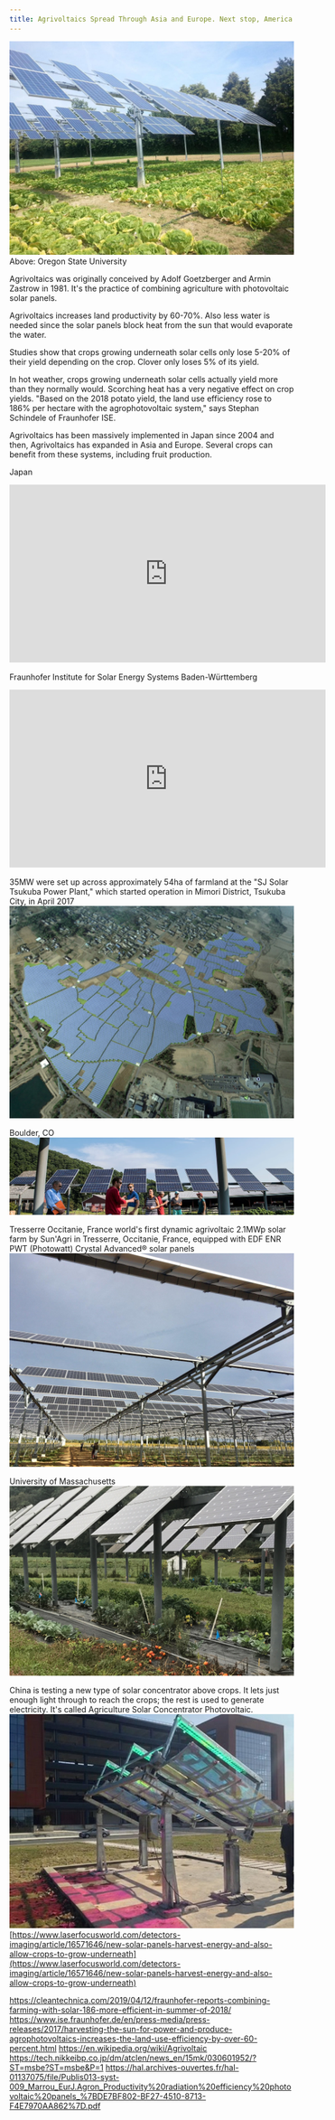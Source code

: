 ```yaml
---
title: Agrivoltaics Spread Through Asia and Europe. Next stop, America.
---
```


<img src="/photos/oregon-state-university-apv.jpg" style="margin-bottom: 0">
Above: Oregon State University

Agrivoltaics was originally conceived by Adolf Goetzberger and Armin Zastrow in 1981. It's the practice of combining agriculture with photovoltaic solar panels.

Agrivoltaics increases land productivity by 60-70%. Also less water is needed since the solar panels block heat from the sun that would evaporate the water.

Studies show that crops growing underneath solar cells only lose 5-20% of their yield depending on the crop. Clover only loses 5% of its yield.

In hot weather, crops growing underneath solar cells actually yield more than they normally would. Scorching heat has a very negative effect on crop yields. "Based on the 2018 potato yield, the land use efficiency rose to 186% per hectare with the agrophotovoltaic system," says Stephan Schindele of Fraunhofer ISE.

Agrivoltaics has been massively implemented in Japan since 2004 and then, Agrivoltaics has expanded in Asia and Europe. Several crops can benefit from these systems, including fruit production.

<!--more-->

Japan
<iframe width="560" height="315" src="https://www.youtube.com/embed/bsbpifQjJM0?rel=0" frameborder="0" allow="accelerometer; autoplay; encrypted-media; gyroscope; picture-in-picture" allowfullscreen></iframe>

Fraunhofer Institute for Solar Energy Systems
Baden-Württemberg
<iframe width="560" height="315" src="https://www.youtube.com/embed/BlXPf-e1a0U?rel=0" frameborder="0" allow="accelerometer; autoplay; encrypted-media; gyroscope; picture-in-picture" allowfullscreen></iframe>

35MW were set up across approximately 54ha of farmland at the "SJ Solar Tsukuba Power Plant," which started operation in Mimori District, Tsukuba City, in April 2017
<img src="/photos/SJ Solar Tsukuba Power Plant.jpg">

Boulder, CO
<img src="/photos/Jack's Solar Garden, Boulder, CO.webp">

Tresserre Occitanie, France
world's first dynamic agrivoltaic 2.1MWp solar farm by Sun'Agri in Tresserre, Occitanie, France, equipped with EDF ENR PWT (Photowatt) Crystal Advanced® solar panels
<img src="/photos/dynamic-apv-tresserre-occitanie-france.jpg">

University of Massachusetts
<img src="/photos/university-of-massachusetts-solar-farm-dual-use-solar-tomato-top.jpg">

China is testing a new type of solar concentrator above crops. It lets just enough light through to reach the crops; the rest is used to generate electricity. It's called Agriculture Solar Concentrator Photovoltaic.
<img src="/photos/china-apv-new-tech-2018-07.png">
[https://www.laserfocusworld.com/detectors-imaging/article/16571646/new-solar-panels-harvest-energy-and-also-allow-crops-to-grow-underneath](https://www.laserfocusworld.com/detectors-imaging/article/16571646/new-solar-panels-harvest-energy-and-also-allow-crops-to-grow-underneath)



https://cleantechnica.com/2019/04/12/fraunhofer-reports-combining-farming-with-solar-186-more-efficient-in-summer-of-2018/
https://www.ise.fraunhofer.de/en/press-media/press-releases/2017/harvesting-the-sun-for-power-and-produce-agrophotovoltaics-increases-the-land-use-efficiency-by-over-60-percent.html
https://en.wikipedia.org/wiki/Agrivoltaic
https://tech.nikkeibp.co.jp/dm/atclen/news_en/15mk/030601952/?ST=msbe?ST=msbe&P=1
https://hal.archives-ouvertes.fr/hal-01137075/file/Publis013-syst-009_Marrou_EurJ.Agron_Productivity%20radiation%20efficiency%20photovoltaic%20panels_%7BDE7BF802-BF27-4510-8713-F4E7970AA862%7D.pdf